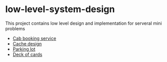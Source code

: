 # low-level-system-design
This project contains low level design and implementation for serveral mini problems
- [Cab booking service](cab-booking-service)
- [Cache design](cache-design)
- [Parking lot](parking-lot)
- [Deck of cards](deck-of-cards)
